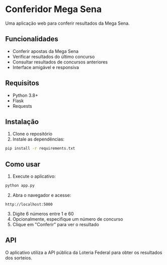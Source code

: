 # Conferidor Mega Sena

Uma aplicação web para conferir resultados da Mega Sena.

## Funcionalidades

- Conferir apostas da Mega Sena
- Verificar resultados do último concurso
- Consultar resultados de concursos anteriores
- Interface amigável e responsiva

## Requisitos

- Python 3.8+
- Flask
- Requests

## Instalação

1. Clone o repositório
2. Instale as dependências:
```bash
pip install -r requirements.txt
```

## Como usar

1. Execute o aplicativo:
```bash
python app.py
```

2. Abra o navegador e acesse:
```
http://localhost:5000
```

3. Digite 6 números entre 1 e 60
4. Opcionalmente, especifique um número de concurso
5. Clique em "Conferir" para ver o resultado

## API

O aplicativo utiliza a API pública da Loteria Federal para obter os resultados dos sorteios.
